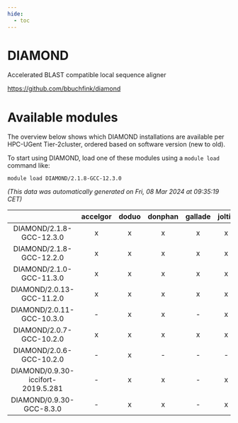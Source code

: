 ```yaml
---
hide:
  - toc
---
```


DIAMOND
=======


Accelerated BLAST compatible local sequence aligner

https://github.com/bbuchfink/diamond
# Available modules


The overview below shows which DIAMOND installations are available per HPC-UGent Tier-2cluster, ordered based on software version (new to old).

To start using DIAMOND, load one of these modules using a `module load` command like:

```shell
module load DIAMOND/2.1.8-GCC-12.3.0
```

*(This data was automatically generated on Fri, 08 Mar 2024 at 09:35:19 CET)*  

| |accelgor|doduo|donphan|gallade|joltik|skitty|
| :---: | :---: | :---: | :---: | :---: | :---: | :---: |
|DIAMOND/2.1.8-GCC-12.3.0|x|x|x|x|x|x|
|DIAMOND/2.1.8-GCC-12.2.0|x|x|x|x|x|x|
|DIAMOND/2.1.0-GCC-11.3.0|x|x|x|x|x|x|
|DIAMOND/2.0.13-GCC-11.2.0|x|x|x|x|x|x|
|DIAMOND/2.0.11-GCC-10.3.0|-|x|x|-|x|x|
|DIAMOND/2.0.7-GCC-10.2.0|x|x|x|x|x|x|
|DIAMOND/2.0.6-GCC-10.2.0|-|x|-|-|-|-|
|DIAMOND/0.9.30-iccifort-2019.5.281|-|x|x|-|x|x|
|DIAMOND/0.9.30-GCC-8.3.0|-|x|x|-|x|x|
